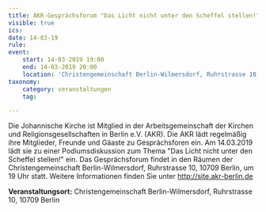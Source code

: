 ```yaml
---
title: AKR-Gesprächsforum "Das Licht nicht unter den Scheffel stellen!"
visible: true
ics: 
date: 14-03-19
rule: 
event:
	start: 14-03-2019 19:00
	end: 14-03-2019 20:00
	location: 'Christengemeinschaft Berlin-Wilmersdorf, Ruhrstrasse 10, 10709 Berlin'
taxonomy:
	category: veranstaltungen
	tag: 

---
```

Die Johannische Kirche ist Mitglied in der Arbeitsgemeinschaft der Kirchen und Religionsgesellschaften in Berlin e.V. (AKR). Die AKR lädt regelmäßig ihre Mitglieder, Freunde und Gäaste zu Gesprächsforen ein. Am 14.03.2019 lädt sie zu einer Podiumsdiskussion zum Thema "Das Licht nicht unter den Scheffel stellen!" ein. Das Gesprächsforum findet in den Räumen der Christengemeinschaft Berlin-Wilmersdorf, Ruhrstrasse 10, 10709 Berlin, um 19 Uhr statt. Weitere Informationen finden Sie unter http://site.akr-berlin.de


**Veranstaltungsort:** Christengemeinschaft Berlin-Wilmersdorf, Ruhrstrasse 10, 10709 Berlin

